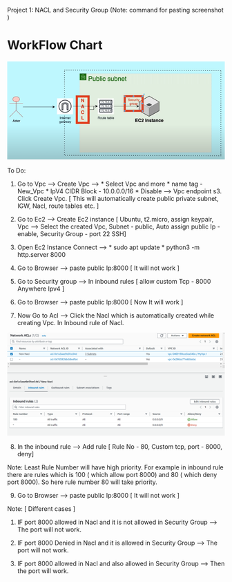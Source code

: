 Project 1:  NACL and Security Group     (Note: command for pasting screenshot <!-- # <img src="Screenshot_1.png" alt="Workflow Chart" width="200px"> # -->)

<h1> WorkFlow Chart </h1>
<img src="Screenshot_1.png" alt="Workflow Chart" width="700px">


To Do:

1. Go to Vpc --> Create Vpc --> * Select Vpc and more
                                * name tag - New_Vpc
                                * IpV4 CIDR Block - 10.0.0.0/16
                                * Disable --> Vpc endpoint s3.
                                Click Create Vpc.      [ This will automatically create public private subnet, IGW, Nacl, route tables etc. ]


2. Go to Ec2 --> Create Ec2 instance [ Ubuntu, t2.micro, assign keypair, Vpc --> Select the created Vpc, Subnet - public, Auto assign public Ip - enable, Security Group - port 22 SSH]

3. Open Ec2 Instance Connect --> * sudo apt update
                                 * python3 -m http.server 8000

4. Go to Browser --> paste public Ip:8000    [ It will not work ]

5. Go to Security group --> In inbound rules [ allow custom Tcp - 8000 Anywhere Ipv4 ]

6. Go to Browser --> paste public Ip:8000    [ Now It will work ]

7. Now Go to Acl --> Click the Nacl which is automatically created while creating Vpc. In Inbound rule of Nacl.

<img src="Screenshot_2.png" alt="Workflow Chart" width="700px">



8. In the inbound rule --> Add rule [ Rule No - 80, Custom tcp, port - 8000, deny]  

 Note: Least Rule Number will have high priority. For example in inbound rule there are rules which is 100 ( which allow port 8000) and 80 ( which deny port 8000). So here rule number 80 will take priority.

9. Go to Browser --> paste public Ip:8000    [ It will not work ]


Note: [ Different cases ]

1. IF port 8000 allowed in Nacl and it is not allowed in Security Group  -->  The port will not work.

2. IF port 8000 Denied in Nacl and it is allowed in Security Group  -->  The port will not work.

3. IF port 8000 allowed in Nacl and also allowed in Security Group  -->  Then the port will work.


